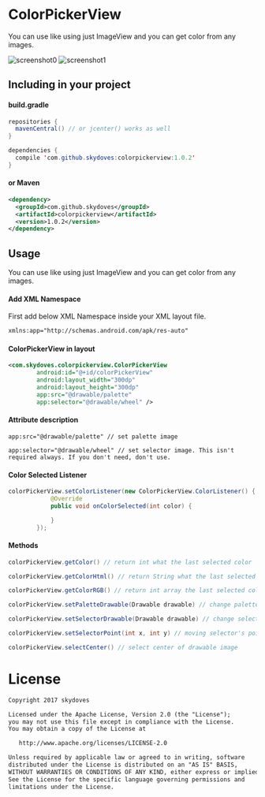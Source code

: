 # ColorPickerView
You can use like using just ImageView and you can get color from any images.

![screenshot0](https://cloud.githubusercontent.com/assets/24237865/23684747/011279de-03e4-11e7-8cb3-3d5271efedc6.jpg)
![screenshot1](https://cloud.githubusercontent.com/assets/24237865/23684824/42e77472-03e4-11e7-9f5e-a58b7708dfd8.jpg)


## Including in your project
#### build.gradle
```java
repositories {
  mavenCentral() // or jcenter() works as well
}

dependencies {
  compile 'com.github.skydoves:colorpickerview:1.0.2'
}
```

#### or Maven
```xml
<dependency>
  <groupId>com.github.skydoves</groupId>
  <artifactId>colorpickerview</artifactId>
  <version>1.0.2</version>
</dependency>
```
    
## Usage
You can use like using just ImageView and you can get color from any images.

#### Add XML Namespace
First add below XML Namespace inside your XML layout file.

```xml
xmlns:app="http://schemas.android.com/apk/res-auto"
```

#### ColorPickerView in layout
```xml
<com.skydoves.colorpickerview.ColorPickerView
        android:id="@+id/colorPickerView"
        android:layout_width="300dp"
        android:layout_height="300dp"
        app:src="@drawable/palette"
        app:selector="@drawable/wheel" />
```

#### Attribute description
```
app:src="@drawable/palette" // set palette image
```

```
app:selector="@drawable/wheel" // set selector image. This isn't required always. If you don't need, don't use.
```

#### Color Selected Listener
```java
colorPickerView.setColorListener(new ColorPickerView.ColorListener() {
            @Override
            public void onColorSelected(int color) {

            }
        });
```

#### Methods
```java
colorPickerView.getColor() // return int what the last selected color
```
```java
colorPickerView.getColorHtml() // return String what the last selected Html color code
```
```java
colorPickerView.getColorRGB() // return int array the last selected color's RGB value. int[0] : R, int[1] : G, int[2] : B
```
```java
colorPickerView.setPaletteDrawable(Drawable drawable) // change palette drawable resource (you must initialize at first in xml)
```
```java
colorPickerView.setSelectorDrawable(Drawable drawable) // change selector drawable resource (you must initialize at first in xml)
```
```java
colorPickerView.setSelectorPoint(int x, int y) // moving selector's points (x, y)
```
```java
colorPickerView.selectCenter() // select center of drawable image
```

# License
```xml
Copyright 2017 skydoves

Licensed under the Apache License, Version 2.0 (the "License");
you may not use this file except in compliance with the License.
You may obtain a copy of the License at

   http://www.apache.org/licenses/LICENSE-2.0

Unless required by applicable law or agreed to in writing, software
distributed under the License is distributed on an "AS IS" BASIS,
WITHOUT WARRANTIES OR CONDITIONS OF ANY KIND, either express or implied.
See the License for the specific language governing permissions and
limitations under the License.
```
